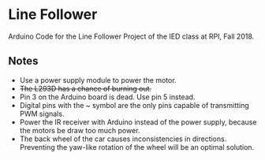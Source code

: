 # Line Follower

Arduino Code for the Line Follower Project of the IED class at RPI, Fall 2018.

## Notes

* Use a power supply module to power the motor.
* ~~The L293D has a chance of burning out.~~
* Pin 3 on the Arduino board is dead. Use pin 5 instead.
* Digital pins with the ~ symbol are the only pins capable of transmitting PWM signals.
* Power the IR receiver with Arduino instead of the power supply, because the motors be draw too much power.
* The back wheel of the car causes inconsistencies in directions. Preventing the yaw-like rotation of the wheel
will be an optimal solution.